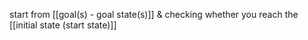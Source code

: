 start from [[goal(s) - goal state(s)]] & checking whether you reach the [[initial state (start state)]]